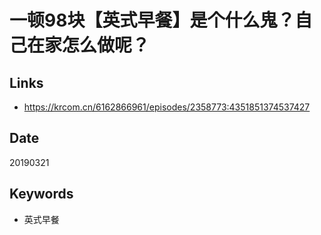 # 一顿98块【英式早餐】是个什么鬼？自己在家怎么做呢？

## Links

* <https://krcom.cn/6162866961/episodes/2358773:4351851374537427>

## Date

20190321

## Keywords

* 英式早餐